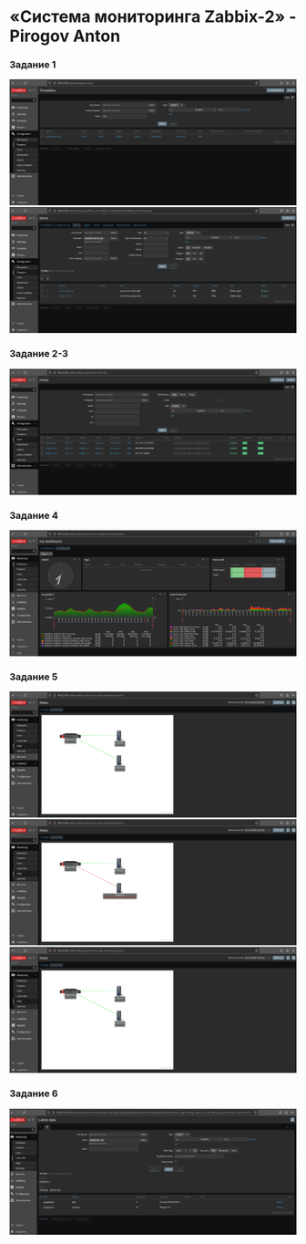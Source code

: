 # «Система мониторинга Zabbix-2» - Pirogov Anton

###	Задание 1 

![ex1-1](./files/ex1(1).png)
![ex1-2](./files/ex1(2).png)

###     Задание 2-3

![ex2-3](./files/ex2-3.png)

###     Задание 4

![ex4](./files/ex4.png)

###     Задание 5

![ex5-1](./files/ex5(1).png)
![ex5-2](./files/ex5(2).png)
![ex5-3](./files/ex5(3).png)

###     Задание 6

![ex6](./files/ex6.png)
